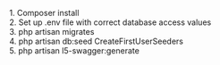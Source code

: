 <p align="left">
1. Composer install <br>
2. Set up .env file with correct database access values <br>
3. php artisan migrates <br>
4. php artisan db:seed CreateFirstUserSeeders <br>
5. php artisan l5-swagger:generate 
</p>

